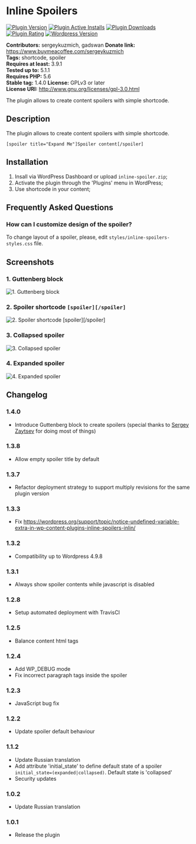 # Inline Spoilers #

[![Plugin Version](https://img.shields.io/wordpress/plugin/v/inline-spoilers.svg)](https://wordpress.org/plugins/inline-spoilers/)
[![Plugin Active Installs](https://img.shields.io/wordpress/plugin/installs/inline-spoilers.svg)](https://wordpress.org/plugins/inline-spoilers/)
[![Plugin Downloads](https://img.shields.io/wordpress/plugin/dt/inline-spoilers.svg)](https://wordpress.org/plugins/inline-spoilers/)
[![Plugin Rating](https://img.shields.io/wordpress/plugin/r/inline-spoilers.svg)](https://wordpress.org/plugins/inline-spoilers/)
[![Wordpress Version](https://img.shields.io/wordpress/v/inline-spoilers.svg)](https://wordpress.org/plugins/inline-spoilers/)


**Contributors:** sergeykuzmich, gadswan
**Donate link:** https://www.buymeacoffee.com/sergeykuzmich  
**Tags:** shortcode, spoiler  
**Requires at least:** 3.9.1  
**Tested up to:** 5.1.1  
**Requires PHP:** 5.6  
**Stable tag:** 1.4.0
**License:** GPLv3 or later  
**License URI:** http://www.gnu.org/licenses/gpl-3.0.html  

The plugin allows to create content spoilers with simple shortcode.

## Description ##

The plugin allows to create content spoilers with simple shortcode.

`
[spoiler title="Expand Me"]Spoiler content[/spoiler]
`

## Installation ##

1. Insall via WordPress Dashboard or upload `inline-spoiler.zip`;
2. Activate the plugin through the 'Plugins' menu in WordPress;
3. Use shortcode in your content;

## Frequently Asked Questions ##

### How can I customize design of the spoiler? ###
To change layout of a spoiler, please, edit `styles/inline-spoilers-styles.css` file.

## Screenshots ##

### 1. Guttenberg block ###
![1. Guttenberg block](http://ps.w.org/inline-spoilers/assets/screenshot-1.gif)

### 2. Spoiler shortcode `[spoiler][/spoiler]` ###
![2. Spoiler shortcode `[spoiler][/spoiler]`](http://ps.w.org/inline-spoilers/assets/screenshot-2.png)

### 3. Collapsed spoiler ###
![3. Collapsed spoiler](http://ps.w.org/inline-spoilers/assets/screenshot-3.png)

### 4. Expanded spoiler ###
![4. Expanded spoiler](http://ps.w.org/inline-spoilers/assets/screenshot-4.png)


## Changelog ##

### 1.4.0 ###
* Introduce Guttenberg block to create spoilers (special thanks to [Sergey Zaytsev](https://www.linkedin.com/in/sergey-zaytsev-b50857b0/) for doing most of things)

### 1.3.8 ###
* Allow empty spoiler title by default

### 1.3.7 ###
* Refactor deployment strategy to support multiply revisions for the same plugin version

### 1.3.3 ###
* Fix https://wordpress.org/support/topic/notice-undefined-variable-extra-in-wp-content-plugins-inline-spoilers-inlin/

### 1.3.2 ###
* Compatibility up to Wordpress 4.9.8

### 1.3.1 ###
* Always show spoiler contents while javascript is disabled

### 1.2.8 ###
* Setup automated deployment with TravisCI

### 1.2.5 ###
* Balance content html tags

### 1.2.4 ###
* Add WP_DEBUG mode
* Fix incorrect paragraph tags inside the spoiler

### 1.2.3 ###
* JavaScript bug fix

### 1.2.2 ###
* Update spoiler default behaviour

### 1.1.2 ###
* Update Russian translation
* Add attribute 'initial_state' to define default state of a spoiler `initial_state=(expanded|collapsed)`. Default state is 'collapsed'
* Security updates

### 1.0.2 ###
* Update Russian translation

### 1.0.1 ###
* Release the plugin 
